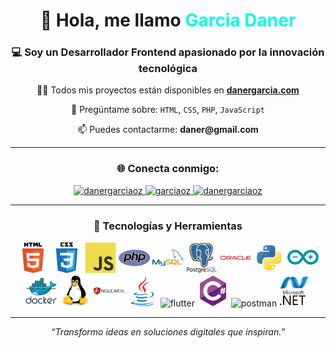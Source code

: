 <h1 align="center">🚀 Hola, me llamo <span style="color:#00ffe1;">Garcia Daner</span></h1>
<h3 align="center">💻 Soy un <strong>Desarrollador Frontend</strong> apasionado por la innovación tecnológica</h3>

<p align="center">
  👨‍💻 Todos mis proyectos están disponibles en  
  <a href="https://danergarcia.com" target="_blank"><strong>danergarcia.com</strong></a>
</p>

<p align="center">
  💬 Pregúntame sobre: <code>HTML</code>, <code>CSS</code>, <code>PHP</code>, <code>JavaScript</code>
</p>

<p align="center">
  📫 Puedes contactarme: <strong>daner@gmail.com</strong>
</p>

---

<h3 align="center">🌐 Conecta conmigo:</h3>
<p align="center">
  <a href="https://linkedin.com/in/danergarciaoz" target="_blank">
    <img src="https://raw.githubusercontent.com/rahuldkjain/github-profile-readme-generator/master/src/images/icons/Social/linked-in-alt.svg" alt="danergarciaoz" height="40" width="50" />
  </a>
  <a href="https://instagram.com/garciaoz" target="_blank">
    <img src="https://raw.githubusercontent.com/rahuldkjain/github-profile-readme-generator/master/src/images/icons/Social/instagram.svg" alt="garciaoz" height="40" width="50" />
  </a>
  <a href="https://www.youtube.com/c/danergarciaoz" target="_blank">
    <img src="https://raw.githubusercontent.com/rahuldkjain/github-profile-readme-generator/master/src/images/icons/Social/youtube.svg" alt="danergarciaoz" height="40" width="50" />
  </a>
</p>

---

<h3 align="center">🧰 Tecnologías y Herramientas</h3>

<p align="center">
  <img src="https://raw.githubusercontent.com/devicons/devicon/master/icons/html5/html5-original-wordmark.svg" alt="html5" width="50" height="50"/>
  <img src="https://raw.githubusercontent.com/devicons/devicon/master/icons/css3/css3-original-wordmark.svg" alt="css3" width="50" height="50"/>
  <img src="https://raw.githubusercontent.com/devicons/devicon/master/icons/javascript/javascript-original.svg" alt="javascript" width="50" height="50"/>
  <img src="https://raw.githubusercontent.com/devicons/devicon/master/icons/php/php-original.svg" alt="php" width="50" height="50"/>
  <img src="https://raw.githubusercontent.com/devicons/devicon/master/icons/mysql/mysql-original-wordmark.svg" alt="mysql" width="50" height="50"/>
  <img src="https://raw.githubusercontent.com/devicons/devicon/master/icons/postgresql/postgresql-original-wordmark.svg" alt="postgresql" width="50" height="50"/>
  <img src="https://raw.githubusercontent.com/devicons/devicon/master/icons/oracle/oracle-original.svg" alt="oracle" width="50" height="50"/>
  <img src="https://raw.githubusercontent.com/devicons/devicon/master/icons/python/python-original.svg" alt="python" width="50" height="50"/>
  <img src="https://raw.githubusercontent.com/devicons/devicon/master/icons/arduino/arduino-original.svg" alt="arduino" width="50" height="50"/>
  <img src="https://raw.githubusercontent.com/devicons/devicon/master/icons/docker/docker-original-wordmark.svg" alt="docker" width="50" height="50"/>
  <img src="https://raw.githubusercontent.com/devicons/devicon/master/icons/linux/linux-original.svg" alt="linux" width="50" height="50"/>
 
  <img src="https://raw.githubusercontent.com/devicons/devicon/master/icons/angularjs/angularjs-original-wordmark.svg" alt="angularjs" width="50" height="50"/>
  <img src="https://raw.githubusercontent.com/devicons/devicon/master/icons/java/java-original.svg" alt="java" width="50" height="50"/>
  <img src="https://www.vectorlogo.zone/logos/flutterio/flutterio-icon.svg" alt="flutter" width="50" height="50"/>
  <img src="https://raw.githubusercontent.com/devicons/devicon/master/icons/csharp/csharp-original.svg" alt="csharp" width="50" height="50"/>
  <img src="https://www.vectorlogo.zone/logos/getpostman/getpostman-icon.svg" alt="postman" width="50" height="50"/>
  <img src="https://raw.githubusercontent.com/devicons/devicon/master/icons/dot-net/dot-net-original-wordmark.svg" alt="dotnet" width="50" height="50"/>
</p>

---

<p align="center"><em>“Transformo ideas en soluciones digitales que inspiran.”</em></p>
